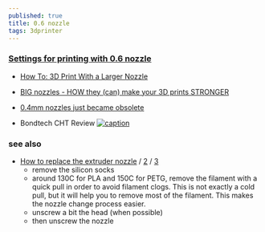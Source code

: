 ```yaml
---
published: true
title: 0.6 nozzle
tags: 3dprinter
---
```

### [Settings for printing with 0.6 nozzle](https://forum.prusa3d.com/forum/original-prusa-i3-mk3s-mk3-user-mods-octoprint-enclosures-nozzles/settings-for-printing-with-0.6-nozzle/)

- [How To: 3D Print With a Larger Nozzle](https://www.matterhackers.com/articles/how-to-3d-print-with-a-larger-nozzle)

- [BIG nozzles - HOW they (can) make your 3D prints STRONGER](https://youtu.be/QfASQ8VgAbk?t=151)
- [0.4mm nozzles just became obsolete](https://www.youtube.com/watch?v=WgXM2zPusXo)

- Bondtech CHT Review
[![caption](https://img.youtube.com/vi/UNJdv5bFGOg/0.jpg)](https://www.youtube.com/watch?v=UNJdv5bFGOg)

### see also
- [How to replace the extruder nozzle](https://www.youtube.com/watch?v=txt6sxV6X88) / [2](https://www.matterhackers.com/articles/how-to-change-a-3d-printer-nozzle) / [3](https://3dprintbeginner.com/change-3d-printer-nozzle/)
	- remove the silicon socks
    - around 130C for PLA and 150C for PETG, remove the filament with a quick pull in order to avoid filament clogs. This is not exactly a cold pull, but it will help you to remove most of the filament. This makes the nozzle change process easier.
    - unscrew a bit the head (when possible)
    - then unscrew the nozzle
    